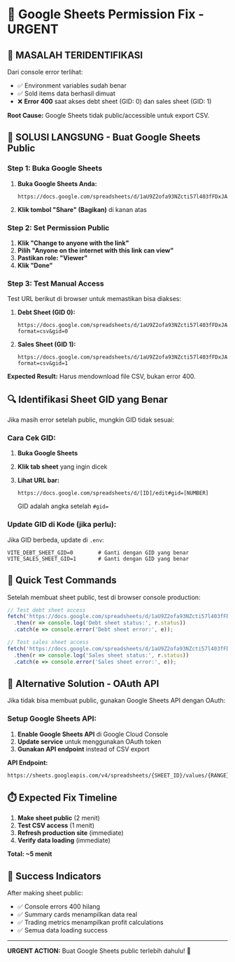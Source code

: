 # 🔧 Google Sheets Permission Fix - URGENT

## 🚨 MASALAH TERIDENTIFIKASI

Dari console error terlihat:
- ✅ Environment variables sudah benar
- ✅ Sold items data berhasil dimuat
- ❌ **Error 400** saat akses debt sheet (GID: 0) dan sales sheet (GID: 1)

**Root Cause:** Google Sheets tidak public/accessible untuk export CSV.

## 🔧 SOLUSI LANGSUNG - Buat Google Sheets Public

### Step 1: Buka Google Sheets

1. **Buka Google Sheets Anda:**
   ```
   https://docs.google.com/spreadsheets/d/1aU9Z2ofa93NZcti57l403fFDxJAyDFwe4Ux1LbI28tk/edit
   ```

2. **Klik tombol "Share" (Bagikan)** di kanan atas

### Step 2: Set Permission Public

1. **Klik "Change to anyone with the link"**
2. **Pilih "Anyone on the internet with this link can view"**
3. **Pastikan role: "Viewer"**
4. **Klik "Done"**

### Step 3: Test Manual Access

Test URL berikut di browser untuk memastikan bisa diakses:

1. **Debt Sheet (GID 0):**
   ```
   https://docs.google.com/spreadsheets/d/1aU9Z2ofa93NZcti57l403fFDxJAyDFwe4Ux1LbI28tk/export?format=csv&gid=0
   ```

2. **Sales Sheet (GID 1):**
   ```
   https://docs.google.com/spreadsheets/d/1aU9Z2ofa93NZcti57l403fFDxJAyDFwe4Ux1LbI28tk/export?format=csv&gid=1
   ```

**Expected Result:** Harus mendownload file CSV, bukan error 400.

## 🔍 Identifikasi Sheet GID yang Benar

Jika masih error setelah public, mungkin GID tidak sesuai:

### Cara Cek GID:

1. **Buka Google Sheets**
2. **Klik tab sheet** yang ingin dicek
3. **Lihat URL bar:**
   ```
   https://docs.google.com/spreadsheets/d/[ID]/edit#gid=[NUMBER]
   ```
   
   GID adalah angka setelah `#gid=`

### Update GID di Kode (jika perlu):

Jika GID berbeda, update di `.env`:
```env
VITE_DEBT_SHEET_GID=0        # Ganti dengan GID yang benar
VITE_SALES_SHEET_GID=1       # Ganti dengan GID yang benar
```

## 🎯 Quick Test Commands

Setelah membuat sheet public, test di browser console production:

```javascript
// Test debt sheet access
fetch('https://docs.google.com/spreadsheets/d/1aU9Z2ofa93NZcti57l403fFDxJAyDFwe4Ux1LbI28tk/export?format=csv&gid=0')
  .then(r => console.log('Debt sheet status:', r.status))
  .catch(e => console.error('Debt sheet error:', e));

// Test sales sheet access  
fetch('https://docs.google.com/spreadsheets/d/1aU9Z2ofa93NZcti57l403fFDxJAyDFwe4Ux1LbI28tk/export?format=csv&gid=1')
  .then(r => console.log('Sales sheet status:', r.status))
  .catch(e => console.error('Sales sheet error:', e));
```

## 🔄 Alternative Solution - OAuth API

Jika tidak bisa membuat public, gunakan Google Sheets API dengan OAuth:

### Setup Google Sheets API:

1. **Enable Google Sheets API** di Google Cloud Console
2. **Update service** untuk menggunakan OAuth token
3. **Gunakan API endpoint** instead of CSV export

**API Endpoint:**
```
https://sheets.googleapis.com/v4/spreadsheets/{SHEET_ID}/values/{RANGE}
```

## ⏱️ Expected Fix Timeline

1. **Make sheet public** (2 menit)
2. **Test CSV access** (1 menit)
3. **Refresh production site** (immediate)
4. **Verify data loading** (immediate)

**Total: ~5 menit**

## 🎉 Success Indicators

After making sheet public:
- ✅ Console errors 400 hilang
- ✅ Summary cards menampilkan data real
- ✅ Trading metrics menampilkan profit calculations
- ✅ Semua data loading success

---

**URGENT ACTION:** Buat Google Sheets public terlebih dahulu! 🚀
